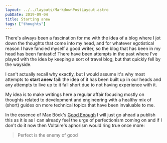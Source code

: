 ```yaml
---
layout: ../../layouts/MarkdownPostLayout.astro
pubDate: 2019-09-04
title: Starting anew
tags: ["thoughts"]
---
```

There's always been a fascination for me with the idea of a blog where I jot down the thoughts that come into my head, and for whatever egotistical reason I have fancied myself a good writer, so the blog that has been in my head has been fantastic! There have been attempts in the past where I've played with the idea by keeping a sort of travel blog, but that quickly fell by the wayside.

I can't actually recall why exactly, but I would assume it's why most attempts to **start anew** fail: the idea of it has been built up in our heads and any attempts to live up to it fall short due to not having experience with it.

My idea is to make writings here a regular affair focusing mostly on thoughts related to development and engineering with a healthy mix of (short) guides on more technical topics that have been invaluable to me.

In the essence of Max Böck's [Good Enough](https://mxb.dev/blog/good-enough/) I will just go ahead a publish this as it is as I can already feel the urge of perfectionism coming on and if I don't do it now then Voltaire's aphorism would ring true once more:

> Perfect is the enemy of good
